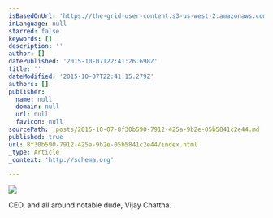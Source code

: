 ```yaml
---
isBasedOnUrl: 'https://the-grid-user-content.s3-us-west-2.amazonaws.com/165bef28-5c80-4a88-b250-ac8e3fc701a0.jpg'
inLanguage: null
starred: false
keywords: []
description: ''
author: []
datePublished: '2015-10-07T22:41:26.698Z'
title: ''
dateModified: '2015-10-07T22:41:15.279Z'
authors: []
publisher:
  name: null
  domain: null
  url: null
  favicon: null
sourcePath: _posts/2015-10-07-8f30b590-7912-425a-9b2e-05b5841c2e44.md
published: true
url: 8f30b590-7912-425a-9b2e-05b5841c2e44/index.html
_type: Article
_context: 'http://schema.org'

---
```

![](https://the-grid-user-content.s3-us-west-2.amazonaws.com/165bef28-5c80-4a88-b250-ac8e3fc701a0.jpg)

CEO, and all around notable dude, Vijay Chattha.